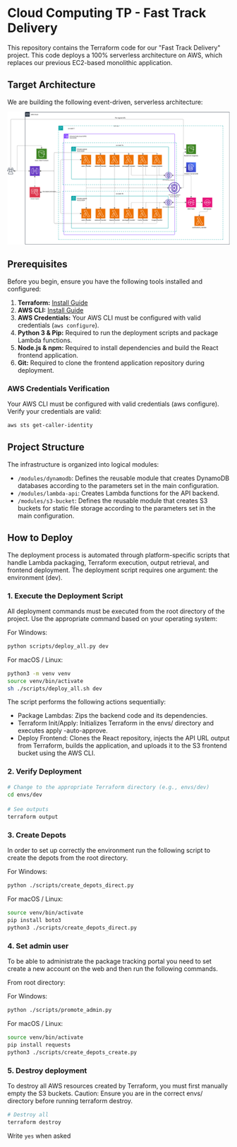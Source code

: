 # Cloud Computing TP - Fast Track Delivery

This repository contains the Terraform code for our "Fast Track Delivery" project. This code deploys a 100% serverless architecture on AWS, which replaces our previous EC2-based monolithic application.

## Target Architecture

We are building the following event-driven, serverless architecture:

![Architecture Diagram](./architecture-diagram.png)

## Prerequisites

Before you begin, ensure you have the following tools installed and configured:

1.  **Terraform:** [Install Guide](https://learn.hashicorp.com/tutorials/terraform/install-cli)
2.  **AWS CLI:** [Install Guide](https://docs.aws.amazon.com/cli/latest/userguide/cli-chap-install.html)
3.  **AWS Credentials:** Your AWS CLI must be configured with valid credentials (`aws configure`).
4.  **Python 3 & Pip:** Required to run the deployment scripts and package Lambda functions.
5.  **Node.js & npm:** Required to install dependencies and build the React frontend application.
6.  **Git:** Required to clone the frontend application repository during deployment.


### AWS Credentials Verification
Your AWS CLI must be configured with valid credentials (aws configure). Verify your credentials are valid:

```sh
aws sts get-caller-identity
```

## Project Structure

The infrastructure is organized into logical modules:

* `/modules/dynamodb`: Defines the reusable module that creates DynamoDB databases according to the parameters set in the main configuration.
* `/modules/lambda-api`: Creates Lambda functions for the API backend.
* `/modules/s3-bucket`: Defines the reusable module that creates S3 buckets for static file storage according to the parameters set in the main configuration.

## How to Deploy

The deployment process is automated through platform-specific scripts that handle Lambda packaging, Terraform execution, output retrieval, and frontend deployment.
The deployment script requires one argument: the environment (dev).

### 1. Execute the Deployment Script
All deployment commands must be executed from the root directory of the project. Use the appropriate command based on your operating system:

For Windows:
```sh
python scripts/deploy_all.py dev
```

For macOS / Linux:
```sh
python3 -m venv venv
source venv/bin/activate
sh ./scripts/deploy_all.sh dev
```

The script performs the following actions sequentially:
- Package Lambdas: Zips the backend code and its dependencies.
- Terraform Init/Apply: Initializes Terraform in the envs/<env> directory and executes apply -auto-approve.
- Deploy Frontend: Clones the React repository, injects the API URL output from Terraform, builds the application, and uploads it to the S3 frontend bucket using the AWS CLI.

### 2. Verify Deployment
```sh
# Change to the appropriate Terraform directory (e.g., envs/dev)
cd envs/dev

# See outputs
terraform output
```

### 3. Create Depots
In order to set up correctly the environment run the following script to create the depots from the root directory.

For Windows:
```sh
python ./scripts/create_depots_direct.py

```

For macOS / Linux:
```sh
source venv/bin/activate
pip install boto3
python3 ./scripts/create_depots_direct.py

```

### 4. Set admin user
To be able to administrate the package tracking portal you need to set create a new account on the web and then run the following commands. 

From root directory: 

For Windows:
```sh
python ./scripts/promote_admin.py

```

For macOS / Linux:
```sh
source venv/bin/activate
pip install requests
python3 ./scripts/create_depots_create.py

```

### 5. Destroy deployment
To destroy all AWS resources created by Terraform, you must first manually empty the S3 buckets.
Caution: Ensure you are in the correct envs/<env> directory before running terraform destroy.
```sh
# Destroy all
terraform destroy
```
Write `yes` when asked
